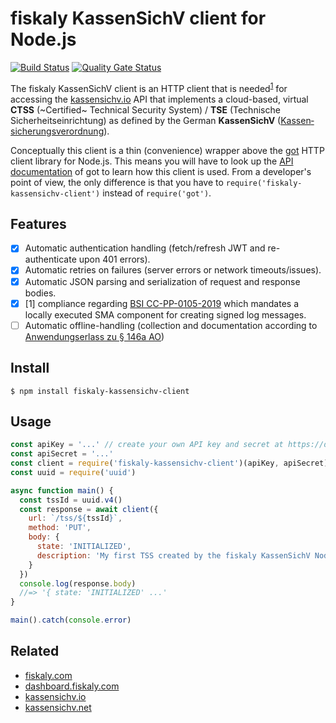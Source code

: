 # fiskaly KassenSichV client for Node.js

[![Build Status](https://travis-ci.org/fiskaly/fiskaly-kassensichv-client-node.svg?branch=master)](https://travis-ci.org/fiskaly/fiskaly-kassensichv-client-node)
[![Quality Gate Status](https://sonarcloud.io/api/project_badges/measure?project=fiskaly_fiskaly-kassensichv-client-node&metric=alert_status)](https://sonarcloud.io/dashboard?id=fiskaly_fiskaly-kassensichv-client-node)

The fiskaly KassenSichV client is an HTTP client that is needed<sup>[1](#fn1)</sup> for accessing the [kassensichv.io](https://kassensichv.io) API that implements a cloud-based, virtual **CTSS** (~Certified~ Technical Security System) / **TSE** (Technische Sicherheitseinrichtung) as defined by the German **KassenSichV** ([Kassen­sich­er­ungsver­ord­nung](https://www.bundesfinanzministerium.de/Content/DE/Downloads/Gesetze/2017-10-06-KassenSichV.pdf)).

Conceptually this client is a thin (convenience) wrapper above the [got](https://github.com/sindresorhus/got) HTTP client library for Node.js. 
This means you will have to look up the [API documentation](https://github.com/sindresorhus/got#api) of got to learn how this client is used. From a developer's point of view, the only difference is that you have to `require('fiskaly-kassensichv-client')` instead of `require('got')`.

## Features

- [x] Automatic authentication handling (fetch/refresh JWT and re-authenticate upon 401 errors).
- [x] Automatic retries on failures (server errors or network timeouts/issues).
- [x] Automatic JSON parsing and serialization of request and response bodies.
- [X] [<a name="fn1">1</a>] compliance regarding [BSI CC-PP-0105-2019](https://www.bsi.bund.de/SharedDocs/Downloads/DE/BSI/Zertifizierung/Reporte/ReportePP/pp0105b_pdf.pdf?__blob=publicationFile&v=7) which mandates a locally executed SMA component for creating signed log messages.
- [ ] Automatic offline-handling (collection and documentation according to [Anwendungserlass zu § 146a AO](https://www.bundesfinanzministerium.de/Content/DE/Downloads/BMF_Schreiben/Weitere_Steuerthemen/Abgabenordnung/AO-Anwendungserlass/2019-06-17-einfuehrung-paragraf-146a-AO-anwendungserlass-zu-paragraf-146a-AO.pdf?__blob=publicationFile&v=1))

## Install

```
$ npm install fiskaly-kassensichv-client
```

## Usage

```js
const apiKey = '...' // create your own API key and secret at https://dashboard.fiskaly.com
const apiSecret = '...'
const client = require('fiskaly-kassensichv-client')(apiKey, apiSecret)
const uuid = require('uuid')

async function main() {
  const tssId = uuid.v4()
  const response = await client({
    url: `/tss/${tssId}`,
    method: 'PUT',
    body: {
      state: 'INITIALIZED',
      description: 'My first TSS created by the fiskaly KassenSichV Node.js client'
    }
  })
  console.log(response.body)
  //=> '{ state: 'INITIALIZED' ...'
}

main().catch(console.error)
```

## Related

- [fiskaly.com](https://fiskaly.com)
- [dashboard.fiskaly.com](https://dashboard.fiskaly.com)
- [kassensichv.io](https://kassensichv.io)
- [kassensichv.net](https://kassensichv.net)
